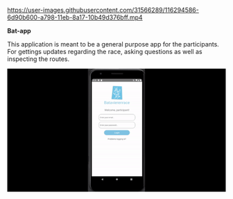 
https://user-images.githubusercontent.com/31566289/116294586-6d90b600-a798-11eb-8a17-10b49d376bff.mp4

**Bat-app**

This application is meant to be a general purpose app for the participants. For gettings updates regarding the race, asking questions as well as inspecting the routes.

![alt text](https://github.com/emilsbee/Bata/blob/main/assets/demo.gif)

